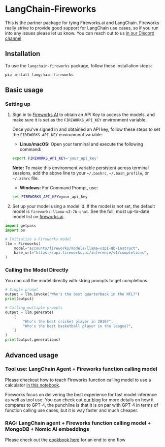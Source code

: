 # LangChain-Fireworks

This is the partner package for tying Fireworks.ai and LangChain. Fireworks really strive to provide good support for LangChain use cases, so if you run into any issues please let us know. You can reach out to us [in our Discord channel](https://discord.com/channels/1137072072808472616/)

## Installation

To use the `langchain-fireworks` package, follow these installation steps:

```bash
pip install langchain-fireworks
```

## Basic usage

### Setting up

1. Sign in to [Fireworks AI](http://fireworks.ai/) to obtain an API Key to access the models, and make sure it is set as the `FIREWORKS_API_KEY` environment variable.

    Once you've signed in and obtained an API key, follow these steps to set the `FIREWORKS_API_KEY` environment variable:
    - **Linux/macOS:** Open your terminal and execute the following command:

    ```bash
    export FIREWORKS_API_KEY='your_api_key'
    ```

    **Note:** To make this environment variable persistent across terminal sessions, add the above line to your `~/.bashrc`, `~/.bash_profile`, or `~/.zshrc` file.

    - **Windows:** For Command Prompt, use:

    ```cmd
    set FIREWORKS_API_KEY=your_api_key
    ```

2. Set up your model using a model id. If the model is not set, the default model is `fireworks-llama-v2-7b-chat`. See the full, most up-to-date model list on [fireworks.ai](https://fireworks.ai/models).

```python
import getpass
import os

# Initialize a Fireworks model
llm = Fireworks(
    model="accounts/fireworks/models/llama-v3p1-8b-instruct",
    base_url="https://api.fireworks.ai/inference/v1/completions",
)
```

### Calling the Model Directly

You can call the model directly with string prompts to get completions.

```python
# Single prompt
output = llm.invoke("Who's the best quarterback in the NFL?")
print(output)
```

```python
# Calling multiple prompts
output = llm.generate(
    [
        "Who's the best cricket player in 2016?",
        "Who's the best basketball player in the league?",
    ]
)
print(output.generations)
```

## Advanced usage

### Tool use: LangChain Agent + Fireworks function calling model

Please checkout how to teach Fireworks function calling model to use a calculator [in this notebook](https://github.com/fw-ai/cookbook/blob/main/learn/function-calling/notebooks_langchain/fireworks_langchain_tool_usage.ipynb).

Fireworks focus on delivering the best experience for fast model inference as well as tool use. You can check out [our blog](https://fireworks.ai/blog/firefunction-v1-gpt-4-level-function-calling) for more details on how it compares to GPT-4, the punchline is that it is on par with GPT-4 in terms of function calling use cases, but it is way faster and much cheaper.

### RAG: LangChain agent + Fireworks function calling model + MongoDB + Nomic AI embeddings

Please check out the [cookbook here](https://github.com/fw-ai/cookbook/blob/main/integrations/MongoDB/project_rag_with_mongodb/mongodb_agent.ipynb) for an end to end flow
